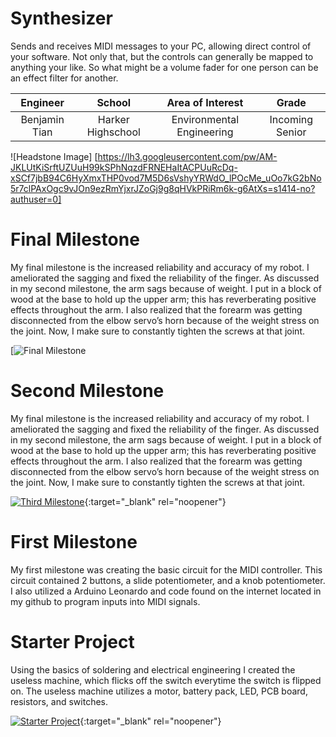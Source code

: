 ﻿# Synthesizer 
Sends and receives MIDI messages to your PC, allowing direct control of your software. Not only that, but the controls can generally be mapped to anything your like. So what might be a volume fader for one person can be an effect filter for another.

| **Engineer** | **School** | **Area of Interest** | **Grade** |
|:--:|:--:|:--:|:--:|
| Benjamin Tian | Harker Highschool | Environmental Engineering | Incoming Senior

![Headstone Image] [https://lh3.googleusercontent.com/pw/AM-JKLUtKiSrftUZUuH99kSPhNqzdFRNEHaItACPUuRcDq-xSCf7jbB94C6HyXmxTHP0vod7M5D6sVshyYRWdO_lPOcMe_uOo7kG2bNo5r7clPAxOgc9vJOn9ezRmYjxrJZoGj9g8qHVkPRiRm6k-g6AtXs=s1414-no?authuser=0]

  
# Final Milestone
My final milestone is the increased reliability and accuracy of my robot. I ameliorated the sagging and fixed the reliability of the finger. As discussed in my second milestone, the arm sags because of weight. I put in a block of wood at the base to hold up the upper arm; this has reverberating positive effects throughout the arm. I also realized that the forearm was getting disconnected from the elbow servo’s horn because of the weight stress on the joint. Now, I make sure to constantly tighten the screws at that joint. 

[![Final Milestone]()

# Second Milestone
My final milestone is the increased reliability and accuracy of my robot. I ameliorated the sagging and fixed the reliability of the finger. As discussed in my second milestone, the arm sags because of weight. I put in a block of wood at the base to hold up the upper arm; this has reverberating positive effects throughout the arm. I also realized that the forearm was getting disconnected from the elbow servo’s horn because of the weight stress on the joint. Now, I make sure to constantly tighten the screws at that joint.

[![Third Milestone](https://res.cloudinary.com/marcomontalbano/image/upload/v1612574014/video_to_markdown/images/youtube--y3VAmNlER5Y-c05b58ac6eb4c4700831b2b3070cd403.jpg)](https://www.youtube.com/watch?v=y3VAmNlER5Y&feature=emb_logo "Second Milestone"){:target="_blank" rel="noopener"}
# First Milestone
  

My first milestone was creating the basic circuit for the MIDI controller. This circuit contained 2 buttons, a slide potentiometer, and a knob potentiometer. I also utilized a Arduino Leonardo and code found on the internet located in my github to program inputs into MIDI signals. 

# Starter Project 

Using the basics of soldering and electrical engineering I created the useless machine, which flicks off the switch everytime the switch is flipped on. The useless machine utilizes a motor, battery pack, LED, PCB board, resistors, and switches. 

[![Starter Project](https://img.youtube.com/vi/7vfSJlS_4pI/sddefault.jpg)](https://www.youtube.com/watch?v=7vfSJlS_4pI "First Milestone"){:target="_blank" rel="noopener"}
